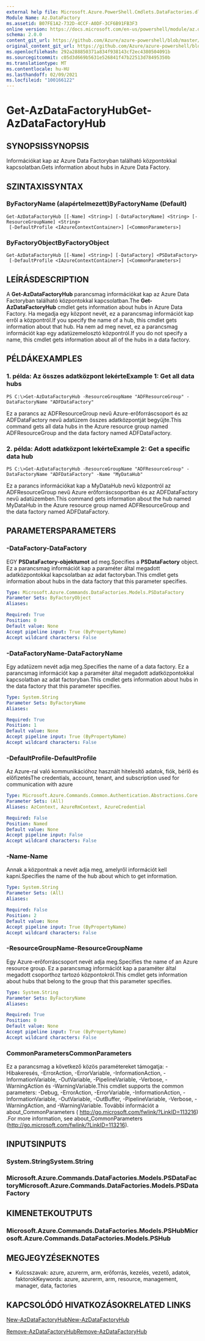 ```yaml
---
external help file: Microsoft.Azure.PowerShell.Cmdlets.DataFactories.dll-Help.xml
Module Name: Az.DataFactory
ms.assetid: B07FE1A2-732D-4CCF-A0DF-3CF6B91FB3F3
online version: https://docs.microsoft.com/en-us/powershell/module/az.datafactory/get-azdatafactoryhub
schema: 2.0.0
content_git_url: https://github.com/Azure/azure-powershell/blob/master/src/DataFactory/DataFactoryV2/help/Get-AzDataFactoryHub.md
original_content_git_url: https://github.com/Azure/azure-powershell/blob/master/src/DataFactory/DataFactoryV2/help/Get-AzDataFactoryHub.md
ms.openlocfilehash: 292a288850371a834f938143cf2ec4380504091b
ms.sourcegitcommit: c05d3d669b5631e526841f47b22513d78495350b
ms.translationtype: MT
ms.contentlocale: hu-HU
ms.lasthandoff: 02/09/2021
ms.locfileid: "100166122"
---
```

# <span data-ttu-id="cccd6-101">Get-AzDataFactoryHub</span><span class="sxs-lookup"><span data-stu-id="cccd6-101">Get-AzDataFactoryHub</span></span>

## <span data-ttu-id="cccd6-102">SYNOPSIS</span><span class="sxs-lookup"><span data-stu-id="cccd6-102">SYNOPSIS</span></span>
<span data-ttu-id="cccd6-103">Információkat kap az Azure Data Factoryban található központokkal kapcsolatban.</span><span class="sxs-lookup"><span data-stu-id="cccd6-103">Gets information about hubs in Azure Data Factory.</span></span>

## <span data-ttu-id="cccd6-104">SZINTAXIS</span><span class="sxs-lookup"><span data-stu-id="cccd6-104">SYNTAX</span></span>

### <span data-ttu-id="cccd6-105">ByFactoryName (alapértelmezett)</span><span class="sxs-lookup"><span data-stu-id="cccd6-105">ByFactoryName (Default)</span></span>
```
Get-AzDataFactoryHub [[-Name] <String>] [-DataFactoryName] <String> [-ResourceGroupName] <String>
 [-DefaultProfile <IAzureContextContainer>] [<CommonParameters>]
```

### <span data-ttu-id="cccd6-106">ByFactoryObject</span><span class="sxs-lookup"><span data-stu-id="cccd6-106">ByFactoryObject</span></span>
```
Get-AzDataFactoryHub [[-Name] <String>] [-DataFactory] <PSDataFactory>
 [-DefaultProfile <IAzureContextContainer>] [<CommonParameters>]
```

## <span data-ttu-id="cccd6-107">LEÍRÁS</span><span class="sxs-lookup"><span data-stu-id="cccd6-107">DESCRIPTION</span></span>
<span data-ttu-id="cccd6-108">A **Get-AzDataFactoryHub** parancsmag információkat kap az Azure Data Factoryban található központokkal kapcsolatban.</span><span class="sxs-lookup"><span data-stu-id="cccd6-108">The **Get-AzDataFactoryHub** cmdlet gets information about hubs in Azure Data Factory.</span></span>
<span data-ttu-id="cccd6-109">Ha megadja egy központ nevét, ez a parancsmag információt kap erről a központról.</span><span class="sxs-lookup"><span data-stu-id="cccd6-109">If you specify the name of a hub, this cmdlet gets information about that hub.</span></span>
<span data-ttu-id="cccd6-110">Ha nem ad meg nevet, ez a parancsmag információt kap egy adatüzemelosztó központról.</span><span class="sxs-lookup"><span data-stu-id="cccd6-110">If you do not specify a name, this cmdlet gets information about all of the hubs in a data factory.</span></span>

## <span data-ttu-id="cccd6-111">PÉLDÁK</span><span class="sxs-lookup"><span data-stu-id="cccd6-111">EXAMPLES</span></span>

### <span data-ttu-id="cccd6-112">1. példa: Az összes adatközpont lekérte</span><span class="sxs-lookup"><span data-stu-id="cccd6-112">Example 1: Get all data hubs</span></span>
```
PS C:\>Get-AzDataFactoryHub -ResourceGroupName "ADFResourceGroup" -DataFactoryName "ADFDataFactory"
```

<span data-ttu-id="cccd6-113">Ez a parancs az ADFResourceGroup nevű Azure-erőforráscsoport és az ADFDataFactory nevű adatüzem összes adatközpontját begyűjte.</span><span class="sxs-lookup"><span data-stu-id="cccd6-113">This command gets all data hubs in the Azure resource group named ADFResourceGroup and the data factory named ADFDataFactory.</span></span>

### <span data-ttu-id="cccd6-114">2. példa: Adott adatközpont lekérte</span><span class="sxs-lookup"><span data-stu-id="cccd6-114">Example 2: Get a specific data hub</span></span>
```
PS C:\>Get-AzDataFactoryHub -ResourceGroupName "ADFResourceGroup" -DataFactoryName "ADFDataFactory" -Name "MyDataHub"
```

<span data-ttu-id="cccd6-115">Ez a parancs információkat kap a MyDataHub nevű központról az ADFResourceGroup nevű Azure erőforráscsoportban és az ADFDataFactory nevű adatüzemben.</span><span class="sxs-lookup"><span data-stu-id="cccd6-115">This command gets information about the hub named MyDataHub in the Azure resource group named ADFResourceGroup and the data factory named ADFDataFactory.</span></span>

## <span data-ttu-id="cccd6-116">PARAMETERS</span><span class="sxs-lookup"><span data-stu-id="cccd6-116">PARAMETERS</span></span>

### <span data-ttu-id="cccd6-117">-DataFactory</span><span class="sxs-lookup"><span data-stu-id="cccd6-117">-DataFactory</span></span>
<span data-ttu-id="cccd6-118">EGY **PSDataFactory-objektumot** ad meg.</span><span class="sxs-lookup"><span data-stu-id="cccd6-118">Specifies a **PSDataFactory** object.</span></span>
<span data-ttu-id="cccd6-119">Ez a parancsmag információt kap a paraméter által megadott adatközpontokkal kapcsolatban az adat factoryban.</span><span class="sxs-lookup"><span data-stu-id="cccd6-119">This cmdlet gets information about hubs in the data factory that this parameter specifies.</span></span>

```yaml
Type: Microsoft.Azure.Commands.DataFactories.Models.PSDataFactory
Parameter Sets: ByFactoryObject
Aliases:

Required: True
Position: 0
Default value: None
Accept pipeline input: True (ByPropertyName)
Accept wildcard characters: False
```

### <span data-ttu-id="cccd6-120">-DataFactoryName</span><span class="sxs-lookup"><span data-stu-id="cccd6-120">-DataFactoryName</span></span>
<span data-ttu-id="cccd6-121">Egy adatüzem nevét adja meg.</span><span class="sxs-lookup"><span data-stu-id="cccd6-121">Specifies the name of a data factory.</span></span>
<span data-ttu-id="cccd6-122">Ez a parancsmag információt kap a paraméter által megadott adatközpontokkal kapcsolatban az adat factoryban.</span><span class="sxs-lookup"><span data-stu-id="cccd6-122">This cmdlet gets information about hubs in the data factory that this parameter specifies.</span></span>

```yaml
Type: System.String
Parameter Sets: ByFactoryName
Aliases:

Required: True
Position: 1
Default value: None
Accept pipeline input: True (ByPropertyName)
Accept wildcard characters: False
```

### <span data-ttu-id="cccd6-123">-DefaultProfile</span><span class="sxs-lookup"><span data-stu-id="cccd6-123">-DefaultProfile</span></span>
<span data-ttu-id="cccd6-124">Az Azure-ral való kommunikációhoz használt hitelesítő adatok, fiók, bérlő és előfizetés</span><span class="sxs-lookup"><span data-stu-id="cccd6-124">The credentials, account, tenant, and subscription used for communication with azure</span></span>

```yaml
Type: Microsoft.Azure.Commands.Common.Authentication.Abstractions.Core.IAzureContextContainer
Parameter Sets: (All)
Aliases: AzContext, AzureRmContext, AzureCredential

Required: False
Position: Named
Default value: None
Accept pipeline input: False
Accept wildcard characters: False
```

### <span data-ttu-id="cccd6-125">-Name</span><span class="sxs-lookup"><span data-stu-id="cccd6-125">-Name</span></span>
<span data-ttu-id="cccd6-126">Annak a központnak a nevét adja meg, amelyről információt kell kapni.</span><span class="sxs-lookup"><span data-stu-id="cccd6-126">Specifies the name of the hub about which to get information.</span></span>

```yaml
Type: System.String
Parameter Sets: (All)
Aliases:

Required: False
Position: 2
Default value: None
Accept pipeline input: True (ByPropertyName)
Accept wildcard characters: False
```

### <span data-ttu-id="cccd6-127">-ResourceGroupName</span><span class="sxs-lookup"><span data-stu-id="cccd6-127">-ResourceGroupName</span></span>
<span data-ttu-id="cccd6-128">Egy Azure-erőforráscsoport nevét adja meg.</span><span class="sxs-lookup"><span data-stu-id="cccd6-128">Specifies the name of an Azure resource group.</span></span>
<span data-ttu-id="cccd6-129">Ez a parancsmag információt kap a paraméter által megadott csoporthoz tartozó központokról.</span><span class="sxs-lookup"><span data-stu-id="cccd6-129">This cmdlet gets information about hubs that belong to the group that this parameter specifies.</span></span>

```yaml
Type: System.String
Parameter Sets: ByFactoryName
Aliases:

Required: True
Position: 0
Default value: None
Accept pipeline input: True (ByPropertyName)
Accept wildcard characters: False
```

### <span data-ttu-id="cccd6-130">CommonParameters</span><span class="sxs-lookup"><span data-stu-id="cccd6-130">CommonParameters</span></span>
<span data-ttu-id="cccd6-131">Ez a parancsmag a következő közös paramétereket támogatja: -Hibakeresés, -ErrorAction, -ErrorVariable, -InformationAction, -InformationVariable, -OutVariable, -PipelineVariable, -Verbose, -WarningAction és -WarningVariable.</span><span class="sxs-lookup"><span data-stu-id="cccd6-131">This cmdlet supports the common parameters: -Debug, -ErrorAction, -ErrorVariable, -InformationAction, -InformationVariable, -OutVariable, -OutBuffer, -PipelineVariable, -Verbose, -WarningAction, and -WarningVariable.</span></span> <span data-ttu-id="cccd6-132">További információt a about_CommonParameters ( http://go.microsoft.com/fwlink/?LinkID=113216) .</span><span class="sxs-lookup"><span data-stu-id="cccd6-132">For more information, see about_CommonParameters (http://go.microsoft.com/fwlink/?LinkID=113216).</span></span>

## <span data-ttu-id="cccd6-133">INPUTS</span><span class="sxs-lookup"><span data-stu-id="cccd6-133">INPUTS</span></span>

### <span data-ttu-id="cccd6-134">System.String</span><span class="sxs-lookup"><span data-stu-id="cccd6-134">System.String</span></span>

### <span data-ttu-id="cccd6-135">Microsoft.Azure.Commands.DataFactories.Models.PSDataFactory</span><span class="sxs-lookup"><span data-stu-id="cccd6-135">Microsoft.Azure.Commands.DataFactories.Models.PSDataFactory</span></span>

## <span data-ttu-id="cccd6-136">KIMENETEK</span><span class="sxs-lookup"><span data-stu-id="cccd6-136">OUTPUTS</span></span>

### <span data-ttu-id="cccd6-137">Microsoft.Azure.Commands.DataFactories.Models.PSHub</span><span class="sxs-lookup"><span data-stu-id="cccd6-137">Microsoft.Azure.Commands.DataFactories.Models.PSHub</span></span>

## <span data-ttu-id="cccd6-138">MEGJEGYZÉSEK</span><span class="sxs-lookup"><span data-stu-id="cccd6-138">NOTES</span></span>
* <span data-ttu-id="cccd6-139">Kulcsszavak: azure, azurerm, arm, erőforrás, kezelés, vezető, adatok, faktorok</span><span class="sxs-lookup"><span data-stu-id="cccd6-139">Keywords: azure, azurerm, arm, resource, management, manager, data, factories</span></span>

## <span data-ttu-id="cccd6-140">KAPCSOLÓDÓ HIVATKOZÁSOK</span><span class="sxs-lookup"><span data-stu-id="cccd6-140">RELATED LINKS</span></span>

[<span data-ttu-id="cccd6-141">New-AzDataFactoryHub</span><span class="sxs-lookup"><span data-stu-id="cccd6-141">New-AzDataFactoryHub</span></span>](./New-AzDataFactoryHub.md)

[<span data-ttu-id="cccd6-142">Remove-AzDataFactoryHub</span><span class="sxs-lookup"><span data-stu-id="cccd6-142">Remove-AzDataFactoryHub</span></span>](./Remove-AzDataFactoryHub.md)


